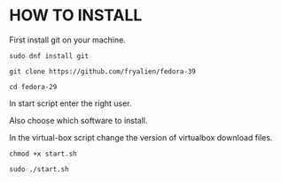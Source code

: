 # HOW TO INSTALL

First install git on your machine.

```
sudo dnf install git
```

```
git clone https://github.com/fryalien/fedora-39
```

```
cd fedora-29
```

In start script enter the right user.

Also choose which software to install.

In the virtual-box script change the version of virtualbox download files.

```
chmod +x start.sh
```

```
sudo ./start.sh
```
